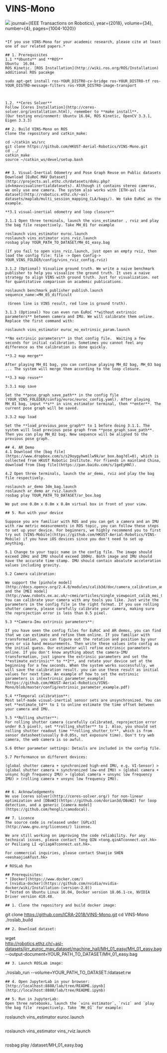 # VINS-Mono
<a href="#roslab-run"><img src="https://img.shields.io/badge/ROSLab-run-brightgreen.svg"></a>
  journal={IEEE Transactions on Robotics}, 
  year={2018},
  volume={34}, 
  number={4}, 
  pages={1004-1020}}
```

*If you use VINS-Mono for your academic research, please cite at least one of our related papers.*

## 1. Prerequisites
1.1 **Ubuntu** and **ROS**
Ubuntu  16.04.
ROS Kinetic. [ROS Installation](http://wiki.ros.org/ROS/Installation)
additional ROS pacakge
```
    sudo apt-get install ros-YOUR_DISTRO-cv-bridge ros-YOUR_DISTRO-tf ros-YOUR_DISTRO-message-filters ros-YOUR_DISTRO-image-transport
```


1.2. **Ceres Solver**
Follow [Ceres Installation](http://ceres-solver.org/installation.html), remember to **make install**.
(Our testing environment: Ubuntu 16.04, ROS Kinetic, OpenCV 3.3.1, Eigen 3.3.3) 

## 2. Build VINS-Mono on ROS
Clone the repository and catkin_make:
```
    cd ~/catkin_ws/src
    git clone https://github.com/HKUST-Aerial-Robotics/VINS-Mono.git
    cd ../
    catkin_make
    source ~/catkin_ws/devel/setup.bash
```

## 3. Visual-Inertial Odometry and Pose Graph Reuse on Public datasets
Download [EuRoC MAV Dataset](http://projects.asl.ethz.ch/datasets/doku.php?id=kmavvisualinertialdatasets). Although it contains stereo cameras, we only use one camera. The system also works with [ETH-asl cla dataset](http://robotics.ethz.ch/~asl-datasets/maplab/multi_session_mapping_CLA/bags/). We take EuRoC as the example.

**3.1 visual-inertial odometry and loop closure**

3.1.1 Open three terminals, launch the vins_estimator , rviz and play the bag file respectively. Take MH_01 for example
```
    roslaunch vins_estimator euroc.launch 
    roslaunch vins_estimator vins_rviz.launch
    rosbag play YOUR_PATH_TO_DATASET/MH_01_easy.bag 
```
(If you fail to open vins_rviz.launch, just open an empty rviz, then load the config file: file -> Open Config-> YOUR_VINS_FOLDER/config/vins_rviz_config.rviz)

3.1.2 (Optional) Visualize ground truth. We write a naive benchmark publisher to help you visualize the ground truth. It uses a naive strategy to align VINS with ground truth. Just for visualization. not for quantitative comparison on academic publications.
```
    roslaunch benchmark_publisher publish.launch  sequence_name:=MH_05_difficult
```
 (Green line is VINS result, red line is ground truth). 
 
3.1.3 (Optional) You can even run EuRoC **without extrinsic parameters** between camera and IMU. We will calibrate them online. Replace the first command with:
```
    roslaunch vins_estimator euroc_no_extrinsic_param.launch
```
**No extrinsic parameters** in that config file.  Waiting a few seconds for initial calibration. Sometimes you cannot feel any difference as the calibration is done quickly.

**3.2 map merge**

After playing MH_01 bag, you can continue playing MH_02 bag, MH_03 bag ... The system will merge them according to the loop closure.

**3.3 map reuse**

3.3.1 map save

Set the **pose_graph_save_path** in the config file (YOUR_VINS_FOLEDER/config/euroc/euroc_config.yaml). After playing MH_01 bag, input **s** in vins_estimator terminal, then **enter**. The current pose graph will be saved. 

3.3.2 map load

Set the **load_previous_pose_graph** to 1 before doing 3.1.1. The system will load previous pose graph from **pose_graph_save_path**. Then you can play MH_02 bag. New sequence will be aligned to the previous pose graph.

## 4. AR Demo
4.1 Download the [bag file](https://www.dropbox.com/s/s29oygyhwmllw9k/ar_box.bag?dl=0), which is collected from HKUST Robotic Institute. For friends in mainland China, download from [bag file](https://pan.baidu.com/s/1geEyHNl).

4.2 Open three terminals, launch the ar_demo, rviz and play the bag file respectively.
```
    roslaunch ar_demo 3dm_bag.launch
    roslaunch ar_demo ar_rviz.launch
    rosbag play YOUR_PATH_TO_DATASET/ar_box.bag 
```
We put one 0.8m x 0.8m x 0.8m virtual box in front of your view. 

## 5. Run with your device 

Suppose you are familiar with ROS and you can get a camera and an IMU with raw metric measurements in ROS topic, you can follow these steps to set up your device. For beginners, we highly recommend you to first try out [VINS-Mobile](https://github.com/HKUST-Aerial-Robotics/VINS-Mobile) if you have iOS devices since you don't need to set up anything.

5.1 Change to your topic name in the config file. The image should exceed 20Hz and IMU should exceed 100Hz. Both image and IMU should have the accurate time stamp. IMU should contain absolute acceleration values including gravity.

5.2 Camera calibration:

We support the [pinhole model](http://docs.opencv.org/2.4.8/modules/calib3d/doc/camera_calibration_and_3d_reconstruction.html) and the [MEI model](http://www.robots.ox.ac.uk/~cmei/articles/single_viewpoint_calib_mei_07.pdf). You can calibrate your camera with any tools you like. Just write the parameters in the config file in the right format. If you use rolling shutter camera, please carefully calibrate your camera, making sure the reprojection error is less than 0.5 pixel.

5.3 **Camera-Imu extrinsic parameters**:

If you have seen the config files for EuRoC and AR demos, you can find that we can estimate and refine them online. If you familiar with transformation, you can figure out the rotation and position by your eyes or via hand measurements. Then write these values into config as the initial guess. Our estimator will refine extrinsic parameters online. If you don't know anything about the camera-IMU transformation, just ignore the extrinsic parameters and set the **estimate_extrinsic** to **2**, and rotate your device set at the beginning for a few seconds. When the system works successfully, we will save the calibration result. you can use these result as initial values for next time. An example of how to set the extrinsic parameters is in[extrinsic_parameter_example](https://github.com/HKUST-Aerial-Robotics/VINS-Mono/blob/master/config/extrinsic_parameter_example.pdf)

5.4 **Temporal calibration**:
Most self-made visual-inertial sensor sets are unsynchronized. You can set **estimate_td** to 1 to online estimate the time offset between your camera and IMU.  

5.5 **Rolling shutter**:
For rolling shutter camera (carefully calibrated, reprojection error under 0.5 pixel), set **rolling_shutter** to 1. Also, you should set rolling shutter readout time **rolling_shutter_tr**, which is from sensor datasheet(usually 0-0.05s, not exposure time). Don't try web camera, the web camera is so awful.

5.6 Other parameter settings: Details are included in the config file.

5.7 Performance on different devices: 

(global shutter camera + synchronized high-end IMU, e.g. VI-Sensor) > (global shutter camera + synchronized low-end IMU) > (global camera + unsync high frequency IMU) > (global camera + unsync low frequency IMU) > (rolling camera + unsync low frequency IMU). 


## 6. Acknowledgements
We use [ceres solver](http://ceres-solver.org/) for non-linear optimization and [DBoW2](https://github.com/dorian3d/DBoW2) for loop detection, and a generic [camera model](https://github.com/hengli/camodocal).

## 7. Licence
The source code is released under [GPLv3](http://www.gnu.org/licenses/) license.

We are still working on improving the code reliability. For any technical issues, please contact Tong QIN <tong.qinATconnect.ust.hk> or Peiliang LI <pliapATconnect.ust.hk>.

For commercial inquiries, please contact Shaojie SHEN <eeshaojieATust.hk>

# ROSLab Run

## Prerequisites:
* [Docker](https://www.docker.com/)
* [nvidia-docker](https://github.com/nvidia/nvidia-docker/wiki/Installation-(version-2.0))
* Tested on Ubuntu Linux 16.04, Docker version 18.06.1-ce, NVIDIA Driver version 410.48.

## 1. Clone the repository and build docker image:
```
git clone https://github.com/ICRA-2018/VINS-Mono.git
cd VINS-Mono
./roslab_build
```
## 2. Download dataset:
```
wget \
http://robotics.ethz.ch/~asl-datasets/ijrr_euroc_mav_dataset/machine_hall/MH_01_easy/MH_01_easy.bag \
--output-document=YOUR_PATH_TO_DATASET/MH_01_easy.bag
```
## 3. Launch ROSLab image:
```
./roslab_run --volume=YOUR_PATH_TO_DATASET:/dataset:rw
```
## 4. Open JupyterLab in your browser:
[http://localhost:8888/lab/tree/README.ipynb](http://localhost:8888/lab/tree/README.ipynb)

## 5. Run in JupyterLab:
Open three notebooks, launch the `vins_estimator`, `rviz` and `play the bag file` respectively. Take `MH_01` for example:
```
roslaunch vins_estimator euroc.launch 
```
```
roslaunch vins_estimator vins_rviz.launch
```
```
rosbag play /dataset/MH_01_easy.bag 
```
